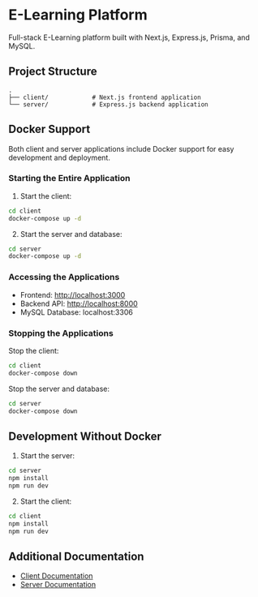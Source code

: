 # E-Learning Platform

Full-stack E-Learning platform built with Next.js, Express.js, Prisma, and MySQL.

## Project Structure

```
.
├── client/            # Next.js frontend application
└── server/            # Express.js backend application
```

## Docker Support

Both client and server applications include Docker support for easy development and deployment.

### Starting the Entire Application

1. Start the client:
```bash
cd client
docker-compose up -d
```

2. Start the server and database:
```bash
cd server
docker-compose up -d
```

### Accessing the Applications

- Frontend: [http://localhost:3000](http://localhost:3000)
- Backend API: [http://localhost:8000](http://localhost:8000)
- MySQL Database: localhost:3306

### Stopping the Applications

Stop the client:
```bash
cd client
docker-compose down
```

Stop the server and database:
```bash
cd server
docker-compose down
```

## Development Without Docker

1. Start the server:
```bash
cd server
npm install
npm run dev
```

2. Start the client:
```bash
cd client
npm install
npm run dev
```

## Additional Documentation

- [Client Documentation](client/README.md)
- [Server Documentation](server/README.md)